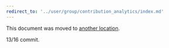 ```yaml
---
redirect_to: '../user/group/contribution_analytics/index.md'
---
```


This document was moved to [another location](../user/group/contribution_analytics/index.md).

13/16 commit.

<!-- This redirect file can be deleted after February 1, 2021. -->
<!-- Before deletion, see: https://docs.gitlab.com/ee/development/documentation/#move-or-rename-a-page -->
